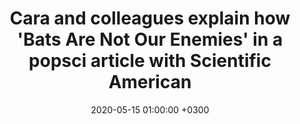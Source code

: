 ---
layout: post
title: Cara and colleagues explain how 'Bats Are Not Our Enemies' in a popsci article with Scientific American
date: 2020-05-15 01:00:00 +0300
description:  # Add post description (optional)
img: pteropus.jpg # Add image post (optional)
tags: [bats, zoonosis, conservation] # add tag
link: https://blogs.scientificamerican.com/observations/bats-are-not-our-enemies/
sitemap: false
---